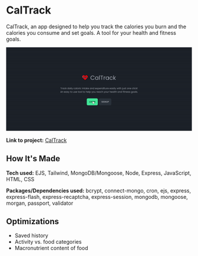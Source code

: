 # CalTrack
CalTrack, an app designed to help you track the calories you burn and the calories you consume and set goals. A tool for your health and fitness goals.

![](https://github.com/christopheroropeza/caltrack/blob/main/cal-track.gif)

**Link to project:** [CalTrack](https://cal-track.onrender.com/)

## How It's Made

**Tech used:** EJS, Tailwind, MongoDB/Mongoose, Node, Express, JavaScript, HTML, CSS

**Packages/Dependencies used:** bcrypt, connect-mongo, cron, ejs, express, express-flash, express-recaptcha, express-session, mongodb, mongoose, morgan, passport, validator

## Optimizations

- Saved history
- Activity vs. food categories
- Macronutrient content of food
